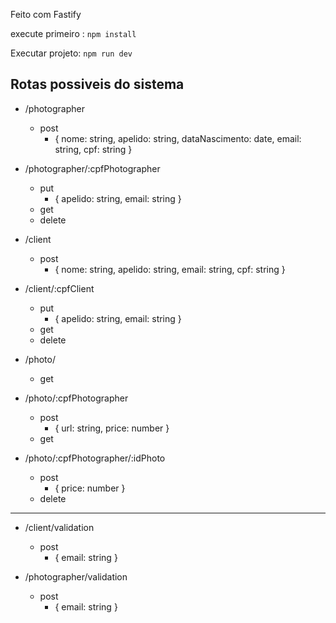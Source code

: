 Feito com Fastify 

execute primeiro : `npm install`

Executar projeto: `npm run dev`

## Rotas possiveis do sistema

* /photographer
    * post
        * {
            nome: string,
            apelido: string,
            dataNascimento: date,
            email: string,
            cpf: string
            }

* /photographer/:cpfPhotographer
    * put
        * {
            apelido: string,
            email: string
            }
    * get
    * delete

* /client
    * post
        * {
            nome: string,
            apelido: string,
            email: string,
            cpf: string
            }
            
* /client/:cpfClient
    * put
        * {
            apelido: string,
            email: string
            }
    * get
    * delete

* /photo/
    * get

* /photo/:cpfPhotographer
    * post
        * {
            url: string,
            price: number
            }
    * get

* /photo/:cpfPhotographer/:idPhoto
    * post
        * {
            price: number
            }
    * delete

<hr>

* /client/validation
    * post
        * { email: string }
        
* /photographer/validation
    * post
        * { email: string }
